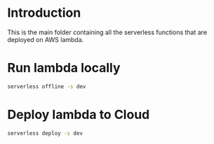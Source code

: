 # Introduction
This is the main folder containing all the serverless functions that are deployed on AWS lambda. 

# Run lambda locally 

```bash
serverless offline -s dev
```

# Deploy lambda to Cloud

```bash
serverless deploy -s dev
```